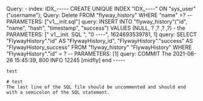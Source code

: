 Query: - index: IDX_-----
CREATE UNIQUE INDEX "IDX_----" ON "sys_user" ("username");
Query: Delete FROM "flyway_history" WHERE "name" =? -- PARAMETERS: ["v1__init.sql"]
query: INSERT INTO "flyway_history"("id", "name", "hash", "timestamp", "success") VALUES (NULL, ? ,? ,? ,?) - the PARAMETERS: [" v1__init. SQL ", "0 ----", 1624693539781, 1]
query:  SELECT "FlywayHistory"."id" AS "FlywayHistory_id",  "FlywayHistory"."success" AS "FlywayHistory_success" FROM "flyway_history" "FlywayHistory" WHERE "FlywayHistory"."id" =  ? -- PARAMETERS: [1]
query: COMMIT
The 2021-06-26 15:45:39, 800 INFO 12245 [midfly] end -----
```
test

# test
The last line of the SQL file should be uncommented and should end with a semicolon of the SQL statement.
